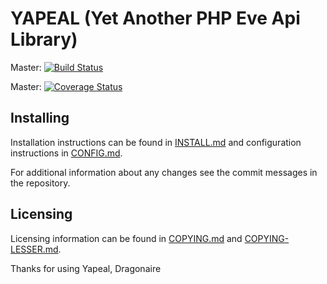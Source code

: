 YAPEAL (Yet Another PHP Eve Api Library)
========================================

Master: [![Build Status](https://travis-ci.org/Dragonrun1/yapeal.svg?branch=master)](https://travis-ci.org/Dragonrun1/yapeal)

Master: [![Coverage Status](https://img.shields.io/coveralls/Dragonrun1/yapeal.svg?branch=master)](https://coveralls.io/r/Dragonrun1/yapeal?branch=master)

## Installing

Installation instructions can be found in [INSTALL.md](INSTALL.md) and
configuration instructions in [CONFIG.md](CONFIG.md).

For additional information about any changes see the commit messages in the
repository.

## Licensing

Licensing information can be found in [COPYING.md](COPYING.md) and
[COPYING-LESSER.md](COPYING-LESSER.md).

Thanks for using Yapeal, Dragonaire
